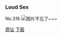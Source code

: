 ### Loud Sex
No.316
![图片不见了~~~](https://imgs.xkcd.com/comics/loud_sex.png)

[原址](https://xkcd.com//316) [下载](https://imgs.xkcd.com/comics/loud_sex.png)

